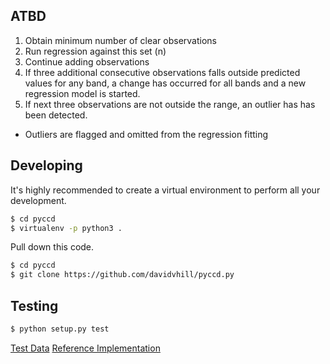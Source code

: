 ## ATBD
1. Obtain minimum number of clear observations
2. Run regression against this set (n)
3. Continue adding observations
4. If three additional consecutive observations falls outside predicted
   values for any band, a change has occurred for all bands
   and a new regression model is started.
5. If next three observations are not outside the range, an outlier has
    has been detected.

* Outliers are flagged and omitted from the regression fitting



## Developing
It's highly recommended to create a virtual environment to perform all
your development.
```bash
$ cd pyccd
$ virtualenv -p python3 .
```

Pull down this code.
```bash
$ cd pyccd
$ git clone https://github.com/davidvhill/pyccd.py
```

## Testing
```bash
$ python setup.py test
```

[Test Data](docs/TestData.md)
[Reference Implementation](https://github.com/USGS-EROS/matlab-ccdc/blob/master/TrendSeasonalFit_v12_30ARDLine.m)
